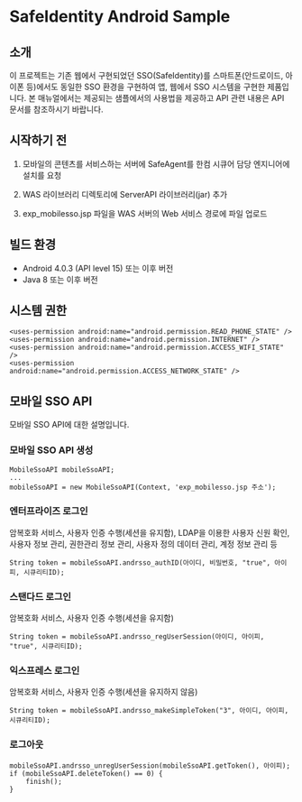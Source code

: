 # SafeIdentity Android Sample

## 소개

 이 프로젝트는 기존 웹에서 구현되었던 SSO(SafeIdentity)를 스마트폰(안드로이드, 아이폰 등)에서도 동일한 SSO 환경을 구현하여 앱, 웹에서 SSO 시스템을 구현한 제품입니다. 본 매뉴얼에서는 제공되는 샘플에서의 사용법을 제공하고 API 관련 내용은 API 문서를 참조하시기 바랍니다.

## 시작하기 전

1. 모바일의 콘텐츠를 서비스하는 서버에 SafeAgent를 한컴 시큐어 담당 엔지니어에 설치를 요청

2. WAS 라이브러리 디렉토리에 ServerAPI 라이브러리(jar) 추가

3. exp_mobilesso.jsp 파일을 WAS 서버의 Web 서비스 경로에 파일 업로드

## 빌드 환경

- Android 4.0.3 (API level 15) 또는 이후 버전
- Java 8 또는 이후 버전

## 시스템 권한

```
<uses-permission android:name="android.permission.READ_PHONE_STATE" />  
<uses-permission android:name="android.permission.INTERNET" />  
<uses-permission android:name="android.permission.ACCESS_WIFI_STATE" />  
<uses-permission android:name="android.permission.ACCESS_NETWORK_STATE" />
```

## 모바일 SSO API

모바일 SSO API에 대한 설명입니다.

### 모바일 SSO API 생성

```
MobileSsoAPI mobileSsoAPI;
...
mobileSsoAPI = new MobileSsoAPI(Context, 'exp_mobilesso.jsp 주소');
```

### 엔터프라이즈 로그인

암복호화 서비스, 사용자 인증 수행(세션을 유지함), LDAP을 이용한 사용자 신원 확인, 사용자 정보 관리, 권한관리 정보 관리, 사용자 정의 데이터 관리, 계정 정보 관리 등

```
String token = mobileSsoAPI.andrsso_authID(아이디, 비밀번호, "true", 아이피, 시큐리티ID);
```

### 스탠다드 로그인

암복호화 서비스, 사용자 인증 수행(세션을 유지함)  

```
String token = mobileSsoAPI.andrsso_regUserSession(아이디, 아이피, "true", 시큐리티ID);
```

### 익스프레스 로그인

암복호화 서비스, 사용자 인증 수행(세션을 유지하지 않음) 

```
String token = mobileSsoAPI.andrsso_makeSimpleToken("3", 아이디, 아이피, 시큐리티ID);
```

### 로그아웃

```
mobileSsoAPI.andrsso_unregUserSession(mobileSsoAPI.getToken(), 아이피);  
if (mobileSsoAPI.deleteToken() == 0) {  
    finish();  
}
```




















































